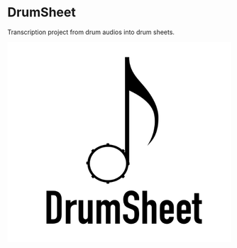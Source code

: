# DrumSheet
Transcription project from drum audios into drum sheets.

![logo](https://github.com/MLecardonnel/DrumSheet/blob/main/reports/figures/DrumSheet.png?raw=true)